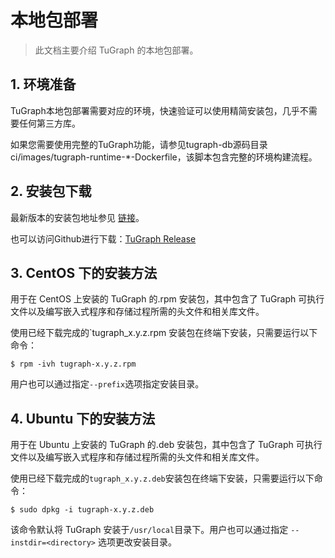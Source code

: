 # 本地包部署

> 此文档主要介绍 TuGraph 的本地包部署。

## 1. 环境准备

TuGraph本地包部署需要对应的环境，快速验证可以使用精简安装包，几乎不需要任何第三方库。

如果您需要使用完整的TuGraph功能，请参见tugraph-db源码目录 ci/images/tugraph-runtime-*-Dockerfile，该脚本包含完整的环境构建流程。

## 2. 安装包下载

最新版本的安装包地址参见 [链接](../../1.guide.md#TuGraph最新版本)。

也可以访问Github进行下载：[TuGraph Release](https://github.com/TuGraph-family/tugraph-db/releases)

## 3. CentOS 下的安装方法

用于在 CentOS 上安装的 TuGraph 的.rpm 安装包，其中包含了 TuGraph 可执行文件以及编写嵌入式程序和存储过程所需的头文件和相关库文件。

使用已经下载完成的`tugraph_x.y.z.rpm 安装包在终端下安装，只需要运行以下命令：

```shell
$ rpm -ivh tugraph-x.y.z.rpm
```

用户也可以通过指定`--prefix`选项指定安装目录。

## 4. Ubuntu 下的安装方法

用于在 Ubuntu 上安装的 TuGraph 的.deb 安装包，其中包含了 TuGraph 可执行文件以及编写嵌入式程序和存储过程所需的头文件和相关库文件。

使用已经下载完成的`tugraph_x.y.z.deb`安装包在终端下安装，只需要运行以下命令：

```shell
$ sudo dpkg -i tugraph-x.y.z.deb
```

该命令默认将 TuGraph 安装于`/usr/local`目录下。用户也可以通过指定 `--instdir=<directory>` 选项更改安装目录。
